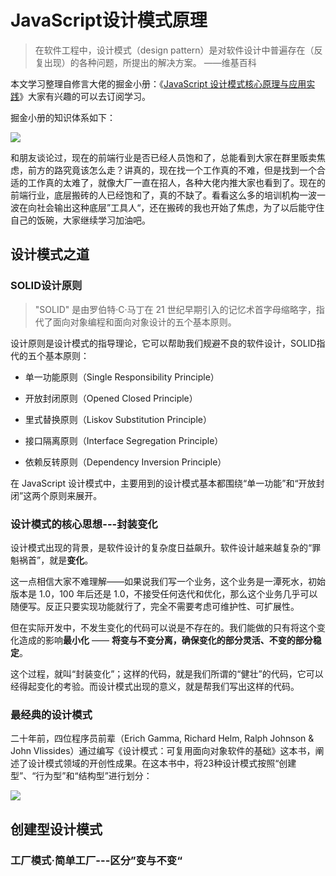# JavaScript设计模式原理

> 在软件工程中，设计模式（design pattern）是对软件设计中普遍存在（反复出现）的各种问题，所提出的解决方案。 ——维基百科

本文学习整理自修言大佬的掘金小册：《[JavaScript 设计模式核⼼原理与应⽤实践](https://juejin.im/book/5c70fc83518825428d7f9dfb)》大家有兴趣的可以去订阅学习。

掘金小册的知识体系如下：

![](https://tva1.sinaimg.cn/large/007S8ZIlgy1ggb9s8ovavj30qo0tyjv8.jpg)

和朋友谈论过，现在的前端行业是否已经人员饱和了，总能看到大家在群里贩卖焦虑，前方的路究竟该怎么走？讲真的，现在找一个工作真的不难，但是找到一个合适的工作真的太难了，就像大厂一直在招人，各种大佬内推大家也看到了。现在的前端行业，底层搬砖的人已经饱和了，真的不缺了。看看这么多的培训机构一波一波在向社会输出这种底层”工具人“，还在搬砖的我也开始了焦虑，为了以后能守住自己的饭碗，大家继续学习加油吧。

## 设计模式之道

### SOLID设计原则

> "SOLID" 是由罗伯特·C·马丁在 21 世纪早期引入的记忆术首字母缩略字，指代了面向对象编程和面向对象设计的五个基本原则。

设计原则是设计模式的指导理论，它可以帮助我们规避不良的软件设计，SOLID指代的五个基本原则：

- 单一功能原则（Single Responsibility Principle）

- 开放封闭原则（Opened Closed Principle）
- 里式替换原则（Liskov Substitution Principle）
- 接口隔离原则（Interface Segregation Principle）
- 依赖反转原则（Dependency Inversion Principle）

在 JavaScript 设计模式中，主要用到的设计模式基本都围绕“单一功能”和“开放封闭”这两个原则来展开。

### 设计模式的核心思想---封装变化

设计模式出现的背景，是软件设计的复杂度日益飙升。软件设计越来越复杂的“罪魁祸首”，就是**变化**。

这一点相信大家不难理解——如果说我们写一个业务，这个业务是一潭死水，初始版本是 1.0，100 年后还是 1.0，不接受任何迭代和优化，那么这个业务几乎可以随便写。反正只要实现功能就行了，完全不需要考虑可维护性、可扩展性。

但在实际开发中，不发生变化的代码可以说是不存在的。我们能做的只有将这个变化造成的影响**最小化** —— **将变与不变分离，确保变化的部分灵活、不变的部分稳定**。

这个过程，就叫“封装变化”；这样的代码，就是我们所谓的“健壮”的代码，它可以经得起变化的考验。而设计模式出现的意义，就是帮我们写出这样的代码。

### 最经典的设计模式

二十年前，四位程序员前辈（Erich Gamma, Richard Helm, Ralph Johnson & John Vlissides）通过编写《设计模式：可复用面向对象软件的基础》这本书，阐述了设计模式领域的开创性成果。在这本书中，将23种设计模式按照“创建型”、“行为型”和“结构型”进行划分：

![](https://tva1.sinaimg.cn/large/007S8ZIlgy1ggbafu1fx4j30eg0qr40h.jpg)

## 创建型设计模式

### 工厂模式·简单工厂---区分”变与不变“



